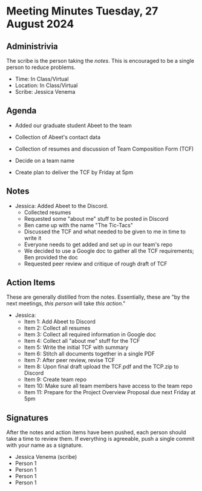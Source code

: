 # Meeting Minutes Tuesday, 27 August 2024

## Administrivia
The scribe is the person taking the _notes_. This is encouraged to be a single person to reduce problems.
* Time: In Class/Virtual
* Location: In Class/Virtual
* Scribe: Jessica Venema

## Agenda
* Added our graduate student Abeet to the team
  
* Collection of Abeet's contact data

* Collection of resumes and discussion of Team Composition Form (TCF)

* Decide on a team name

* Create plan to deliver the TCF by Friday at 5pm

## Notes
* Jessica: Added Abeet to the Discord.
	* Collected resumes
	* Requested some "about me" stuff to be posted in Discord
	* Ben came up with the name "The Tic-Tacs"
	* Discussed the TCF and what needed to be given to me in time to write it
	* Everyone needs to get added and set up in our team's repo
	* We decided to use a Google doc to gather all the TCF requirements; Ben provided the doc
	* Requested peer review and critique of rough draft of TCF

## Action Items
These are generally distilled from the notes. Essentially, these are "by the next meetings, _this person_ will take _this action_."
* Jessica: 
  * Item 1: Add Abeet to Discord
  * Item 2: Collect all resumes
  * Item 3: Collect all required information in Google doc
  * Item 4: Collect all "about me" stuff for the TCF
  * Item 5: Write the initial TCF with summary
  * Item 6: Stitch all documents together in a single PDF
  * Item 7: After peer review, revise TCF
  * Item 8: Upon final draft upload the TCF.pdf and the TCP.zip to Discord
  * Item 9: Create team repo
  * Item 10: Make sure all team members have access to the team repo
  * Item 11: Prepare for the Project Overview Proposal due next Friday at 5pm


## Signatures
After the notes and action items have been pushed, each person should take a time to review them. If everything is agreeable, push a single commit with your name as a signature. 
* Jessica Venema (scribe)
* Person 1
* Person 1
* Person 1
* Person 1

